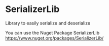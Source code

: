 # SerializerLib
Library to easily serialize and deserialize

You can use the Nuget Package SerializerLib https://www.nuget.org/packages/SerializerLib/
